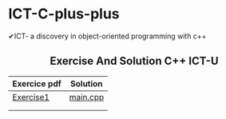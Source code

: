 # ICT-C-plus-plus
✔ICT- a discovery in object-oriented programming with c++

<div align="center">

## Exercise And Solution C++   ICT-U
</div>

<div align="center">

| Exercice pdf | Solution |
| -- | -- |
| <a href="https://github.com/NGUENAZEBS/ICT-C-plus-plus/raw/main/ExercicePDF/Exercices1.pdf">Exercise1</a> | <a href="https://github.com/NGUENAZEBS/ICT-C-plus-plus/blob/main/Solution/exercise1/main.cpp">main.cpp</a> |
|  |  |
|  |  |


</div>
